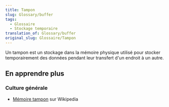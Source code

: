 ```yaml
---
title: Tampon
slug: Glossary/buffer
tags:
  - Glossaire
  - Stockage temporaire
translation_of: Glossary/buffer
original_slug: Glossaire/Tampon
---
```

Un tampon est un stockage dans la mémoire physique utilisé pour stocker temporairement des données pendant leur transfert d'un endroit à un autre.

## En apprendre plus

### Culture générale

- [Mémoire tampon](https://fr.wikipedia.org/wiki/M%C3%A9moire_tampon) sur Wikipedia
